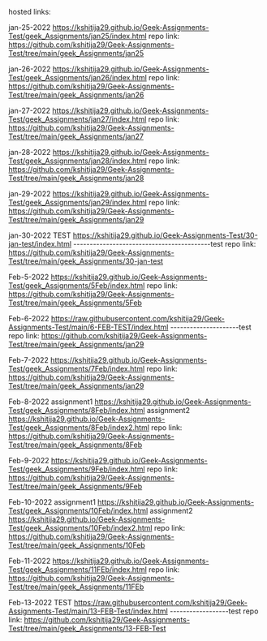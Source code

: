 hosted links:

 jan-25-2022 https://kshitija29.github.io/Geek-Assignments-Test/geek_Assignments/jan25/index.html
repo link: https://github.com/kshitija29/Geek-Assignments-Test/tree/main/geek_Assignments/jan25

 jan-26-2022 https://kshitija29.github.io/Geek-Assignments-Test/geek_Assignments/jan26/index.html 
repo link: https://github.com/kshitija29/Geek-Assignments-Test/tree/main/geek_Assignments/jan26

 jan-27-2022 https://kshitija29.github.io/Geek-Assignments-Test/geek_Assignments/jan27/index.html 
repo link: https://github.com/kshitija29/Geek-Assignments-Test/tree/main/geek_Assignments/jan27

 jan-28-2022 https://kshitija29.github.io/Geek-Assignments-Test/geek_Assignments/jan28/index.html
repo link: https://github.com/kshitija29/Geek-Assignments-Test/tree/main/geek_Assignments/jan28

 jan-29-2022 https://kshitija29.github.io/Geek-Assignments-Test/geek_Assignments/jan29/index.html
repo link: https://github.com/kshitija29/Geek-Assignments-Test/tree/main/geek_Assignments/jan29


jan-30-2022 TEST https://kshitija29.github.io/Geek-Assignments-Test/30-jan-test/index.html ------------------------------------------test
repo link: https://github.com/kshitija29/Geek-Assignments-Test/tree/main/geek_Assignments/30-jan-test


Feb-5-2022 https://kshitija29.github.io/Geek-Assignments-Test/geek_Assignments/5Feb/index.html
repo link: https://github.com/kshitija29/Geek-Assignments-Test/tree/main/geek_Assignments/5Feb

Feb-6-2022 https://raw.githubusercontent.com/kshitija29/Geek-Assignments-Test/main/6-FEB-TEST/index.html ---------------------test
repo link: https://github.com/kshitija29/Geek-Assignments-Test/tree/main/geek_Assignments/jan29

Feb-7-2022 https://kshitija29.github.io/Geek-Assignments-Test/geek_Assignments/7Feb/index.html
repo link: https://github.com/kshitija29/Geek-Assignments-Test/tree/main/geek_Assignments/jan29

Feb-8-2022 assignment1 https://kshitija29.github.io/Geek-Assignments-Test/geek_Assignments/8Feb/index.html 
assignment2 https://kshitija29.github.io/Geek-Assignments-Test/geek_Assignments/8Feb/index2.html
repo link: https://github.com/kshitija29/Geek-Assignments-Test/tree/main/geek_Assignments/8Feb

Feb-9-2022 https://kshitija29.github.io/Geek-Assignments-Test/geek_Assignments/9Feb/index.html
repo link: https://github.com/kshitija29/Geek-Assignments-Test/tree/main/geek_Assignments/9Feb


Feb-10-2022
 assignment1 
https://kshitija29.github.io/Geek-Assignments-Test/geek_Assignments/10Feb/index.html 
assignment2 
https://kshitija29.github.io/Geek-Assignments-Test/geek_Assignments/10Feb/index2.html
repo link: https://github.com/kshitija29/Geek-Assignments-Test/tree/main/geek_Assignments/10Feb


Feb-11-2022 https://kshitija29.github.io/Geek-Assignments-Test/geek_Assignments/11FEb/index.html
repo link: https://github.com/kshitija29/Geek-Assignments-Test/tree/main/geek_Assignments/11FEb


Feb-13-2022 TEST https://raw.githubusercontent.com/kshitija29/Geek-Assignments-Test/main/13-FEB-Test/index.html ------------------test
repo link: https://github.com/kshitija29/Geek-Assignments-Test/tree/main/geek_Assignments/13-FEB-Test


